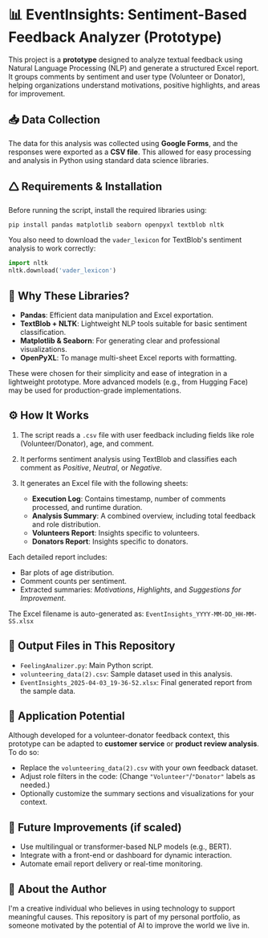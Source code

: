 # 📊 EventInsights: Sentiment-Based Feedback Analyzer (Prototype)

This project is a **prototype** designed to analyze textual feedback using Natural Language Processing (NLP) and generate a structured Excel report. It groups comments by sentiment and user type (Volunteer or Donator), helping organizations understand motivations, positive highlights, and areas for improvement.

## 📥 Data Collection  
The data for this analysis was collected using **Google Forms**, and the responses were exported as a **CSV file**. This allowed for easy processing and analysis in Python using standard data science libraries.

## 🛆 Requirements & Installation

Before running the script, install the required libraries using:

```bash
pip install pandas matplotlib seaborn openpyxl textblob nltk
```

You also need to download the `vader_lexicon` for TextBlob's sentiment analysis to work correctly:

```python
import nltk
nltk.download('vader_lexicon')
```

## 🧠 Why These Libraries?

* **Pandas**: Efficient data manipulation and Excel exportation.
* **TextBlob + NLTK**: Lightweight NLP tools suitable for basic sentiment classification.
* **Matplotlib & Seaborn**: For generating clear and professional visualizations.
* **OpenPyXL**: To manage multi-sheet Excel reports with formatting.

These were chosen for their simplicity and ease of integration in a lightweight prototype. More advanced models (e.g., from Hugging Face) may be used for production-grade implementations.

## ⚙️ How It Works

1. The script reads a `.csv` file with user feedback including fields like role (Volunteer/Donator), age, and comment.
2. It performs sentiment analysis using TextBlob and classifies each comment as *Positive*, *Neutral*, or *Negative*.
3. It generates an Excel file with the following sheets:

   * **Execution Log**: Contains timestamp, number of comments processed, and runtime duration.
   * **Analysis Summary**: A combined overview, including total feedback and role distribution.
   * **Volunteers Report**: Insights specific to volunteers.
   * **Donators Report**: Insights specific to donators.

Each detailed report includes:

* Bar plots of age distribution.
* Comment counts per sentiment.
* Extracted summaries: *Motivations*, *Highlights*, and *Suggestions for Improvement*.

The Excel filename is auto-generated as:
`EventInsights_YYYY-MM-DD_HH-MM-SS.xlsx`

## 📝 Output Files in This Repository

* `FeelingAnalizer.py`: Main Python script.
* `volunteering_data(2).csv`: Sample dataset used in this analysis.
* `EventInsights_2025-04-03_19-36-52.xlsx`: Final generated report from the sample data.

## 💼 Application Potential

Although developed for a volunteer-donator feedback context, this prototype can be adapted to **customer service** or **product review analysis**. To do so:

* Replace the `volunteering_data(2).csv` with your own feedback dataset.
* Adjust role filters in the code:
  (Change `"Volunteer"`/`"Donator"` labels as needed.)
* Optionally customize the summary sections and visualizations for your context.

## 🚀 Future Improvements (if scaled)

* Use multilingual or transformer-based NLP models (e.g., BERT).
* Integrate with a front-end or dashboard for dynamic interaction.
* Automate email report delivery or real-time monitoring.

##
## 👤 About the Author
I'm a creative individual who believes in using technology to support meaningful causes. This repository is part of my personal portfolio, as someone motivated by the potential of AI to improve the world we live in.
